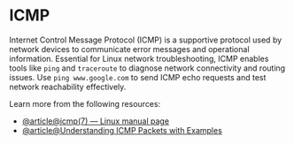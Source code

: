 # ICMP

Internet Control Message Protocol (ICMP) is a supportive protocol used by network devices to communicate error messages and operational information. Essential for Linux network troubleshooting, ICMP enables tools like `ping` and `traceroute` to diagnose network connectivity and routing issues. Use `ping www.google.com` to send ICMP echo requests and test network reachability effectively.

Learn more from the following resources:

- [@article@icmp(7) — Linux manual page](https://www.man7.org/linux/man-pages/man7/icmp.7.html)
- [@article@Understanding ICMP Packets with Examples](https://www.howtouselinux.com/post/icmp-packets)